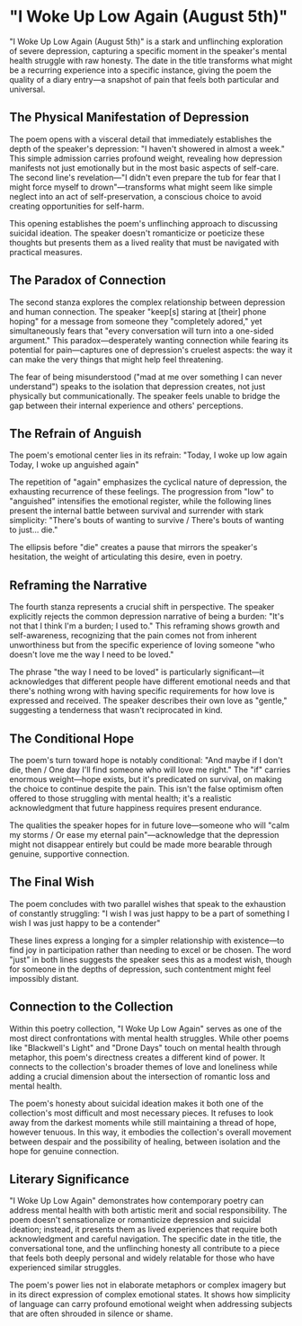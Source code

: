 # "I Woke Up Low Again (August 5th)"

"I Woke Up Low Again (August 5th)" is a stark and unflinching exploration of severe depression, capturing a specific moment in the speaker's mental health struggle with raw honesty. The date in the title transforms what might be a recurring experience into a specific instance, giving the poem the quality of a diary entry—a snapshot of pain that feels both particular and universal.

## The Physical Manifestation of Depression

The poem opens with a visceral detail that immediately establishes the depth of the speaker's depression: "I haven't showered in almost a week." This simple admission carries profound weight, revealing how depression manifests not just emotionally but in the most basic aspects of self-care. The second line's revelation—"I didn't even prepare the tub for fear that I might force myself to drown"—transforms what might seem like simple neglect into an act of self-preservation, a conscious choice to avoid creating opportunities for self-harm.

This opening establishes the poem's unflinching approach to discussing suicidal ideation. The speaker doesn't romanticize or poeticize these thoughts but presents them as a lived reality that must be navigated with practical measures.

## The Paradox of Connection

The second stanza explores the complex relationship between depression and human connection. The speaker "keep[s] staring at [their] phone hoping" for a message from someone they "completely adored," yet simultaneously fears that "every conversation will turn into a one-sided argument." This paradox—desperately wanting connection while fearing its potential for pain—captures one of depression's cruelest aspects: the way it can make the very things that might help feel threatening.

The fear of being misunderstood ("mad at me over something I can never understand") speaks to the isolation that depression creates, not just physically but communicationally. The speaker feels unable to bridge the gap between their internal experience and others' perceptions.

## The Refrain of Anguish

The poem's emotional center lies in its refrain:
"Today, I woke up low again
Today, I woke up anguished again"

The repetition of "again" emphasizes the cyclical nature of depression, the exhausting recurrence of these feelings. The progression from "low" to "anguished" intensifies the emotional register, while the following lines present the internal battle between survival and surrender with stark simplicity: "There's bouts of wanting to survive / There's bouts of wanting to just... die."

The ellipsis before "die" creates a pause that mirrors the speaker's hesitation, the weight of articulating this desire, even in poetry.

## Reframing the Narrative

The fourth stanza represents a crucial shift in perspective. The speaker explicitly rejects the common depression narrative of being a burden: "It's not that I think I'm a burden; I used to." This reframing shows growth and self-awareness, recognizing that the pain comes not from inherent unworthiness but from the specific experience of loving someone "who doesn't love me the way I need to be loved."

The phrase "the way I need to be loved" is particularly significant—it acknowledges that different people have different emotional needs and that there's nothing wrong with having specific requirements for how love is expressed and received. The speaker describes their own love as "gentle," suggesting a tenderness that wasn't reciprocated in kind.

## The Conditional Hope

The poem's turn toward hope is notably conditional: "And maybe if I don't die, then / One day I'll find someone who will love me right." The "if" carries enormous weight—hope exists, but it's predicated on survival, on making the choice to continue despite the pain. This isn't the false optimism often offered to those struggling with mental health; it's a realistic acknowledgment that future happiness requires present endurance.

The qualities the speaker hopes for in future love—someone who will "calm my storms / Or ease my eternal pain"—acknowledge that the depression might not disappear entirely but could be made more bearable through genuine, supportive connection.

## The Final Wish

The poem concludes with two parallel wishes that speak to the exhaustion of constantly struggling:
"I wish I was just happy to be a part of something
I wish I was just happy to be a contender"

These lines express a longing for a simpler relationship with existence—to find joy in participation rather than needing to excel or be chosen. The word "just" in both lines suggests the speaker sees this as a modest wish, though for someone in the depths of depression, such contentment might feel impossibly distant.

## Connection to the Collection

Within this poetry collection, "I Woke Up Low Again" serves as one of the most direct confrontations with mental health struggles. While other poems like "Blackwell's Light" and "Drone Days" touch on mental health through metaphor, this poem's directness creates a different kind of power. It connects to the collection's broader themes of love and loneliness while adding a crucial dimension about the intersection of romantic loss and mental health.

The poem's honesty about suicidal ideation makes it both one of the collection's most difficult and most necessary pieces. It refuses to look away from the darkest moments while still maintaining a thread of hope, however tenuous. In this way, it embodies the collection's overall movement between despair and the possibility of healing, between isolation and the hope for genuine connection.

## Literary Significance

"I Woke Up Low Again" demonstrates how contemporary poetry can address mental health with both artistic merit and social responsibility. The poem doesn't sensationalize or romanticize depression and suicidal ideation; instead, it presents them as lived experiences that require both acknowledgment and careful navigation. The specific date in the title, the conversational tone, and the unflinching honesty all contribute to a piece that feels both deeply personal and widely relatable for those who have experienced similar struggles.

The poem's power lies not in elaborate metaphors or complex imagery but in its direct expression of complex emotional states. It shows how simplicity of language can carry profound emotional weight when addressing subjects that are often shrouded in silence or shame.